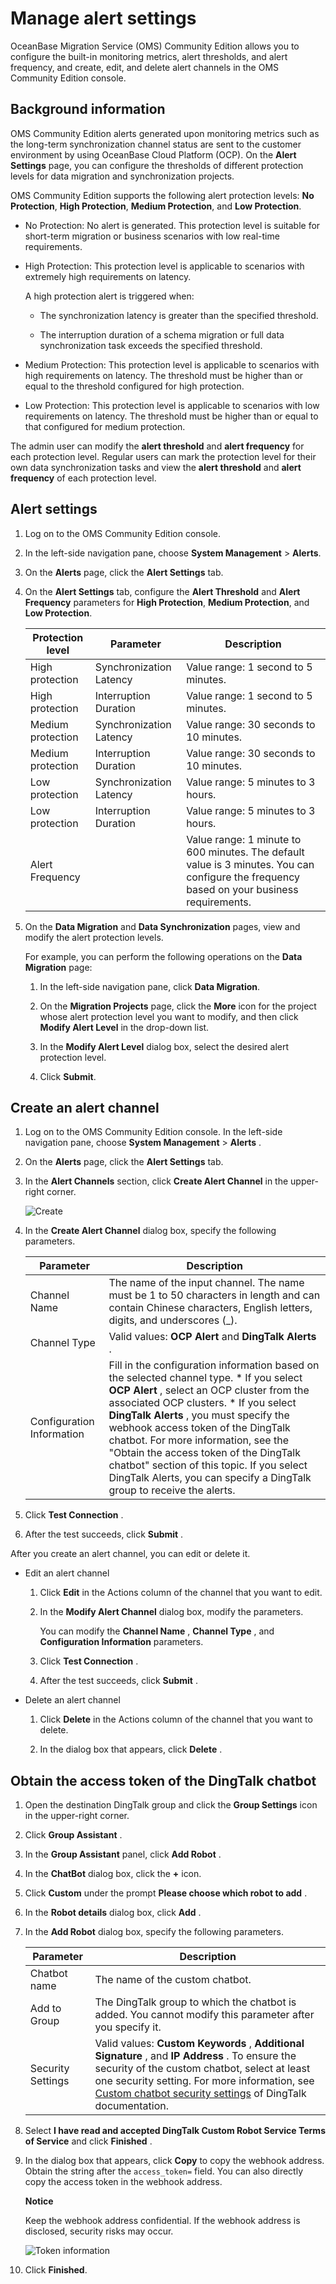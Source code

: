 # Manage alert settings 

OceanBase Migration Service (OMS) Community Edition allows you to configure the built-in monitoring metrics, alert thresholds, and alert frequency, and create, edit, and delete alert channels in the OMS Community Edition console. 

## Background information 

OMS Community Edition alerts generated upon monitoring metrics such as the long-term synchronization channel status are sent to the customer environment by using OceanBase Cloud Platform (OCP). On the **Alert Settings** page, you can configure the thresholds of different protection levels for data migration and synchronization projects. 

OMS Community Edition supports the following alert protection levels: **No Protection**, **High Protection**, **Medium Protection**, and **Low Protection**.

* No Protection: No alert is generated. This protection level is suitable for short-term migration or business scenarios with low real-time requirements.

* High Protection: This protection level is applicable to scenarios with extremely high requirements on latency. 

  A high protection alert is triggered when:

  * The synchronization latency is greater than the specified threshold.
  
  * The interruption duration of a schema migration or full data synchronization task exceeds the specified threshold.

* Medium Protection: This protection level is applicable to scenarios with high requirements on latency. The threshold must be higher than or equal to the threshold configured for high protection.

* Low Protection: This protection level is applicable to scenarios with low requirements on latency. The threshold must be higher than or equal to that configured for medium protection.

The admin user can modify the **alert threshold** and **alert frequency** for each protection level. Regular users can mark the protection level for their own data synchronization tasks and view the **alert threshold** and **alert frequency** of each protection level.

## Alert settings 

1. Log on to the OMS Community Edition console.

2. In the left-side navigation pane, choose **System Management** \> **Alerts**.

3. On the **Alerts** page, click the **Alert Settings** tab.

4. On the **Alert Settings** tab, configure the **Alert Threshold** and **Alert Frequency** parameters for **High Protection**, **Medium Protection**, and **Low Protection**. 

   | Protection level  |        Parameter        |    Description        |
   |-------------------|-------------------------|------------------------|
   | High protection   | Synchronization Latency | Value range: 1 second to 5 minutes.                                                                                                        |
   | High protection   | Interruption Duration   | Value range: 1 second to 5 minutes.                                                                                                        |
   | Medium protection | Synchronization Latency | Value range: 30 seconds to 10 minutes.                                                                                                     |
   | Medium protection | Interruption Duration   | Value range: 30 seconds to 10 minutes.                                                                                                     |
   | Low protection    | Synchronization Latency | Value range: 5 minutes to 3 hours.                                                                                                         |
   | Low protection    | Interruption Duration   | Value range: 5 minutes to 3 hours.                                                                                                         |
   | Alert Frequency                            || Value range: 1 minute to 600 minutes. The default value is 3 minutes. You can configure the frequency based on your business requirements. |

5. On the **Data Migration** and **Data Synchronization** pages, view and modify the alert protection levels. 

   For example, you can perform the following operations on the **Data Migration** page:

   1. In the left-side navigation pane, click **Data Migration**.
   
   2. On the **Migration Projects** page, click the **More** icon for the project whose alert protection level you want to modify, and then click **Modify Alert Level** in the drop-down list.

   3. In the **Modify Alert Level** dialog box, select the desired alert protection level.
   
   4. Click **Submit**.

      
   

   




Create an alert channel 
--------------------------------------------

1. Log on to the OMS Community Edition console. In the left-side navigation pane, choose **System Management** \> **Alerts** .

   

2. On the **Alerts** page, click the **Alert Settings** tab.

   

3. In the **Alert Channels** section, click **Create Alert Channel** in the upper-right corner. 

   ![Create](https://help-static-aliyun-doc.aliyuncs.com/assets/img/en-US/3674229461/p291330.png)
   

4. In the **Create Alert Channel** dialog box, specify the following parameters. 

   

   |         Parameter         |                                                                                                                                                                                                                                                                                            Description                                                                                                                                                                                                                                                                                            |
   |---------------------------|---------------------------------------------------------------------------------------------------------------------------------------------------------------------------------------------------------------------------------------------------------------------------------------------------------------------------------------------------------------------------------------------------------------------------------------------------------------------------------------------------------------------------------------------------------------------------------------------------|
   | Channel Name              | The name of the input channel. The name must be 1 to 50 characters in length and can contain Chinese characters, English letters, digits, and underscores (_).                                                                                                                                                                                                                                                                                                                                                                                                                                    |
   | Channel Type              | Valid values: **OCP Alert** and **DingTalk Alerts** .                                                                                                                                                                                                                                                                                                                                                                                                                                                                                                                                             |
   | Configuration Information | Fill in the configuration information based on the selected channel type. * If you select **OCP Alert** , select an OCP cluster from the associated OCP clusters.   * If you select **DingTalk Alerts** , you must specify the webhook access token of the DingTalk chatbot. For more information, see the "Obtain the access token of the DingTalk chatbot" section of this topic.  If you select DingTalk Alerts, you can specify a DingTalk group to receive the alerts.    |

   

5. Click **Test Connection** .

   

6. After the test succeeds, click **Submit** .

   




After you create an alert channel, you can edit or delete it.

* Edit an alert channel

  1. Click **Edit** in the Actions column of the channel that you want to edit.

     
  
  2. In the **Modify Alert Channel** dialog box, modify the parameters. 

     You can modify the **Channel Name** , **Channel Type** , and **Configuration Information** parameters.
     
  
  3. Click **Test Connection** .

     
  
  4. After the test succeeds, click **Submit** .

     
  

  

* Delete an alert channel

  1. Click **Delete** in the Actions column of the channel that you want to delete.

     
  
  2. In the dialog box that appears, click **Delete** .

     
  

  




Obtain the access token of the DingTalk chatbot 
--------------------------------------------------------------------

1. Open the destination DingTalk group and click the **Group Settings** icon in the upper-right corner.

   

2. Click **Group Assistant** .

   

3. In the **Group Assistant** panel, click **Add Robot** .

   

4. In the **ChatBot** dialog box, click the **+** icon.

   

5. Click **Custom** under the prompt **Please choose which robot to add** .

   

6. In the **Robot details** dialog box, click **Add** .

   

7. In the **Add Robot** dialog box, specify the following parameters. 

   

   |     Parameter     |                                                                                                                                                                         Description                                                                                                                                                                          |
   |-------------------|--------------------------------------------------------------------------------------------------------------------------------------------------------------------------------------------------------------------------------------------------------------------------------------------------------------------------------------------------------------|
   | Chatbot name      | The name of the custom chatbot.                                                                                                                                                                                                                                                                                                                              |
   | Add to Group      | The DingTalk group to which the chatbot is added. You cannot modify this parameter after you specify it.                                                                                                                                                                                                                                                     |
   | Security Settings | Valid values: **Custom Keywords** , **Additional Signature** , and **IP Address** . To ensure the security of the custom chatbot, select at least one security setting. For more information, see [Custom chatbot security settings](https://open.dingtalk.com/document/robots/customize-robot-security-settings) of DingTalk documentation. |

   

8. Select **I have read and accepted DingTalk Custom Robot Service Terms of Service** and click **Finished** .

   

9. In the dialog box that appears, click **Copy** to copy the webhook address. Obtain the string after the `access_token=` field. You can also directly copy the access token in the webhook address. 

   **Notice**

   

   Keep the webhook address confidential. If the webhook address is disclosed, security risks may occur.

   ![Token information](https://help-static-aliyun-doc.aliyuncs.com/assets/img/en-US/3674229461/p392777.png)
   

10. Click **Finished**.

    



